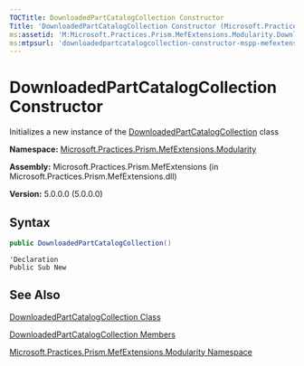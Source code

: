 ```yaml
---
TOCTitle: DownloadedPartCatalogCollection Constructor
Title: 'DownloadedPartCatalogCollection Constructor (Microsoft.Practices.Prism.MefExtensions.Modularity)'
ms:assetid: 'M:Microsoft.Practices.Prism.MefExtensions.Modularity.DownloadedPartCatalogCollection.\#ctor'
ms:mtpsurl: 'downloadedpartcatalogcollection-constructor-mspp-mefextensions-modularity.md'
---
```


# DownloadedPartCatalogCollection Constructor

Initializes a new instance of the [DownloadedPartCatalogCollection](downloadedpartcatalogcollection-class-mspp-mefextensions-modularity) class

**Namespace:** [Microsoft.Practices.Prism.MefExtensions.Modularity](mspp-mefextensions-modularity-namespace)

**Assembly:** Microsoft.Practices.Prism.MefExtensions (in Microsoft.Practices.Prism.MefExtensions.dll)

**Version:** 5.0.0.0 (5.0.0.0)
## Syntax
```C#
public DownloadedPartCatalogCollection()
```
```VB
'Declaration
Public Sub New
```

## See Also
[DownloadedPartCatalogCollection Class](downloadedpartcatalogcollection-class-mspp-mefextensions-modularity)

[DownloadedPartCatalogCollection Members](downloadedpartcatalogcollection-members-mspp-mefextensions-modularity)

[Microsoft.Practices.Prism.MefExtensions.Modularity Namespace](mspp-mefextensions-modularity-namespace)
